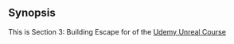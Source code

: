 ## Synopsis

This is Section 3: Building Escape for of the [Udemy Unreal Course](https://www.udemy.com/unrealcourse/learn/v4/overview)